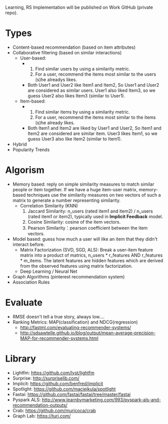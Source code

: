 Learning, RS Implementation will be published on Work GitHub (private repo).

# Types 
- Content-based recommendation (based on item attributes)
- Collaborative filtering (based on similar interactions)
  - User-based: 
    - 1. Find similar users by using a similarity metric.
      2. For a user, recommend the items most similar to the users (s)he alreadys likes.
    - Both User1 and User2 like Item1 and Item2, So User1 and User2 are considered as similar users. User1 also liked Item3, so we guess User2 also likes Item3 (similar to User1).
  - Item-based: 
    - 1. Find similar items by using a similarity metric.
      2. For a user, recommend the items most similar to the items (s)he already likes.
    - Both Item1 and Item2 are liked by User1 and User2, So Item1 and Item2 are considered are similar item. User3 likes Item1, so we guess User3 also like Item2 (similar to Item1).
- Hybrid
- Popularity Trends

# Algorism
- Memory based: reply on simple similarity measures to match similar people or item together. If we have a huge item-user matrix, memory-based techniques use the similarity measures on two vectors of such a matrix to generate a number representing similarity.
  - Correlation Similarity (KNN)
    1. Jaccard Similarity: n_users (rated item1 and item2) / n_users (rated item1 or item2), typically used in **Implicit Feedback** model.
    2. Cosine Similarity: cosine of the item vectors.
    3. Pearson Similarity：pearson coefficient between the item vectors.
- Model based: guess how much a user will like an item that they didn't interact before.
  - Matrix Factorization (SVD, SGD, ALS): Break a user-item feature matrix into a product of matrics, n_users * r_features AND r_features * m_items. The latent features are hidden features which are derived from the observed features using matrix factorization.
  - Deep Learning / Neural Net
- Graph Algorithms (pinterest recommendation system)
- Association Rules

# Evaluate
- RMSE doesn't tell a true story, always low….
- Ranking Metrics: MAP(classification) and NDCG(regression)  
  - http://fastml.com/evaluating-recommender-systems/
  - http://sdsawtelle.github.io/blog/output/mean-average-precision-MAP-for-recommender-systems.html

# Library
- Lightfm: https://github.com/lyst/lightfm
- Surprise: http://surpriselib.com/
- Implicit: https://github.com/benfred/implicit
- Spotlight: https://github.com/maciejkula/spotlight
- Fastai: https://github.com/fastai/fastai/tree/master/fastai
- Pyspark ALS: http://www.learnbymarketing.com/993/pyspark-als-and-recommendation-outputs/
- Crab: https://github.com/muricoca/crab
- Graph Lab: https://turi.com/
